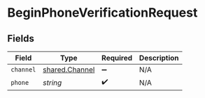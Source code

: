 # BeginPhoneVerificationRequest


## Fields

| Field                                            | Type                                             | Required                                         | Description                                      |
| ------------------------------------------------ | ------------------------------------------------ | ------------------------------------------------ | ------------------------------------------------ |
| `channel`                                        | [shared.Channel](../../models/shared/channel.md) | :heavy_minus_sign:                               | N/A                                              |
| `phone`                                          | *string*                                         | :heavy_check_mark:                               | N/A                                              |